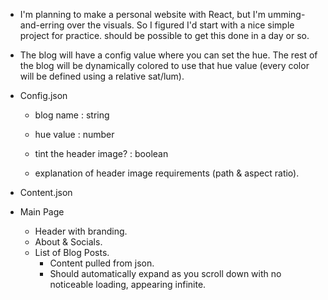 - I'm planning to make a personal website with React, but I'm umming-and-erring over the visuals.
  So I figured I'd start with a nice simple project for practice. should be possible to get this done in a day or so.

- The blog will have a config value where you can set the hue. The rest of the blog will be dynamically
  colored to use that hue value (every color will be defined using a relative sat/lum).

- Config.json
    - blog name : string
    - hue value : number
    - tint the header image? : boolean
    
    - explanation of header image requirements (path & aspect ratio).
- Content.json

- Main Page
    - Header with branding.
    - About & Socials.
    - List of Blog Posts.
        - Content pulled from json.
        - Should automatically expand as you scroll down with no noticeable loading, appearing infinite.